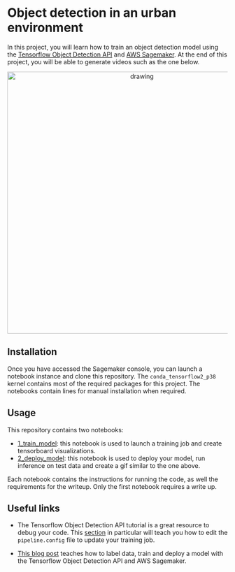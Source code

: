 # Object detection in an urban environment

In this project, you will learn how to train an object detection model using the [Tensorflow Object Detection API](https://tensorflow-object-detection-api-tutorial.readthedocs.io/en/latest/index.html) and [AWS Sagemaker](https://aws.amazon.com/sagemaker/). At the end of this project, you will be able to generate videos such as the one below. 

<p align="center">
    <img src="data/animation.gif" alt="drawing" width="600"/>
</p>

## Installation

<INSERT SAGEMAKER LAUNCH INSTRUCTIONS>

Once you have accessed the Sagemaker console, you can launch a notebook instance and clone this repository. The `conda_tensorflow2_p38` kernel contains most of the required packages for this project. The notebooks contain lines for manual installation when required.

## Usage

This repository contains two notebooks:
* [1_train_model](1_model_training/1_train_model.ipynb): this notebook is used to launch a training job and create tensorboard visualizations. 
* [2_deploy_model](2_run_inference/2_deploy_model.ipynb): this notebook is used to deploy your model, run inference on test data and create a gif similar to the one above.

Each notebook contains the instructions for running the code, as well the requirements for the writeup. Only the first notebook requires a write up. 

## Useful links
* The Tensorflow Object Detection API tutorial is a great resource to debug your code. This [section](https://tensorflow-object-detection-api-tutorial.readthedocs.io/en/latest/training.html#configure-the-training-pipeline) in particular will teach you how to edit the `pipeline.config` file to update
your training job.

* [This blog post](https://aws.amazon.com/blogs/machine-learning/training-and-deploying-models-using-tensorflow-2-with-the-object-detection-api-on-amazon-sagemaker/) teaches how to label data, train and deploy a model with the Tensorflow Object Detection API and AWS Sagemaker.
